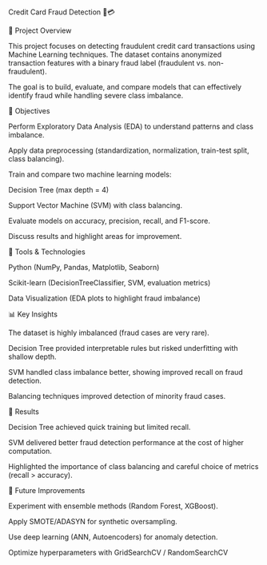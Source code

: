 Credit Card Fraud Detection 🚨💳

📌 Project Overview

This project focuses on detecting fraudulent credit card transactions using Machine Learning techniques. The dataset contains anonymized transaction features with a binary fraud label (fraudulent vs. non-fraudulent).

The goal is to build, evaluate, and compare models that can effectively identify fraud while handling severe class imbalance.

🎯 Objectives

Perform Exploratory Data Analysis (EDA) to understand patterns and class imbalance.

Apply data preprocessing (standardization, normalization, train-test split, class balancing).

Train and compare two machine learning models:

Decision Tree (max depth = 4)

Support Vector Machine (SVM) with class balancing.

Evaluate models on accuracy, precision, recall, and F1-score.

Discuss results and highlight areas for improvement.

🔬 Tools & Technologies

Python (NumPy, Pandas, Matplotlib, Seaborn)

Scikit-learn (DecisionTreeClassifier, SVM, evaluation metrics)

Data Visualization (EDA plots to highlight fraud imbalance)

📊 Key Insights

The dataset is highly imbalanced (fraud cases are very rare).

Decision Tree provided interpretable rules but risked underfitting with shallow depth.

SVM handled class imbalance better, showing improved recall on fraud detection.

Balancing techniques improved detection of minority fraud cases.

🚀 Results

Decision Tree achieved quick training but limited recall.

SVM delivered better fraud detection performance at the cost of higher computation.

Highlighted the importance of class balancing and careful choice of metrics (recall > accuracy).

📌 Future Improvements

Experiment with ensemble methods (Random Forest, XGBoost).

Apply SMOTE/ADASYN for synthetic oversampling.

Use deep learning (ANN, Autoencoders) for anomaly detection.

Optimize hyperparameters with GridSearchCV / RandomSearchCV
